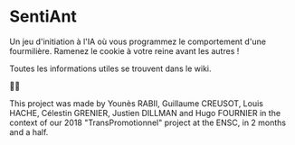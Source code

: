 # SentiAnt

Un jeu d'initiation à l'IA où vous programmez le comportement d'une fourmilière. Ramenez le cookie à votre reine avant les autres !

Toutes les informations utiles se trouvent dans le wiki.


🍪🐜  




This project was made by Younès RABII, Guillaume CREUSOT, Louis HACHE, Célestin GRENIER, Justien DILLMAN and Hugo FOURNIER in the context of our 2018 "TransPromotionnel" project at the ENSC, in 2 months and a half.
